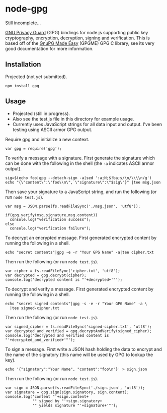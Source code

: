 node-gpg
========

Still incomplete...

[GNU Privacy Guard](www.gnuph.org) (GPG) bindings for node.js
supporting public key cryptography, encryption, decryption, signing
and verification.  This is based off of the
[GnuPG Made Easy](www.gnupg.org/gpgme.htlm) (GPGME) GPG C library, see
its very good documentation for more information.

Installation
------------

Projected (not yet submitted).

    npm install gpg

Usage
-----

* Projected (still in progress).
* Also see the test.js file in this directory for example usage.
* Currently uses JavaScript strings for all data input and output.
  I've been testing using ASCII armor GPG output.

Require gpg and initialize a new context.

    var gpg = require('gpg');

To verify a message with a signature.  First generate the signature
which can be done with the following in the shell (the `-a` indicates
ASCII armor output).

    sig=$(echo foo|gpg --detach-sign -a|sed ':a;N;$!ba;s/\n/\\\\n/g')
    echo "{\"content\":\"foo\\n\", \"signature\":\"$sig\"}" |tee msg.json

Then save your signature to a JavaScript string, and run the
following (or run `node test.js`).

    var msg = JSON.parse(fs.readFileSync('./msg.json', 'utf8'));

    if(gpg.verify(msg.signature,msg.content))
      console.log("verification success");
    else
      console.log("verification failure");

To decrypt an encrypted message.  First generated encrypted content by
running the following in a shell.

    echo "secret contents"|gpg -e -r "Your GPG Name" -a|tee cipher.txt

Then run the following (or run `node test.js`).

    var cipher = fs.readFileSync('cipher.txt', 'utf8');
    var decrypted = gpg.decrypt(cipher);
    console.log('decrypted content is "'+decrypted+'"');

To decrypt and verify a message.  First generated encrypted content by
running the following in a shell.

    echo "secret signed contents"|gpg -s -e -r "Your GPG Name" -a \
      |tee signed-cipher.txt
    
Then run the following (or run `node test.js`).

    var signed_cipher = fs.readFileSync('signed-cipher.txt', 'utf8');
    var decrypted_and_verified = gpg.decryptAndVerify(signed_cipher);
    console.log('decrypted and verified content is "'+decrypted_and_verified+'"');

To sign a message.  First write a JSON hash holding the data to
encrypt and the name of the signatory (this name will be used by GPG
to lookup the key).

    echo '{"signatory":"Your Name", "content":"foo\n"}' > sign.json

Then run the following (or run `node test.js`).

    var sign = JSON.parse(fs.readFileSync('./sign.json', 'utf8'));
    var signature = gpg.sign(sign.signatory, sign.content);
    console.log('content "'+sign.content+
                '" signed by "'+sign.signatory+
                '" yields signature "'+signature+'"');
